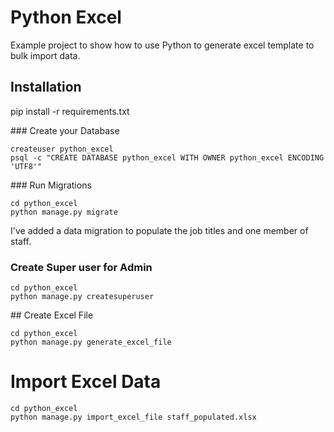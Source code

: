 # Python Excel

Example project to show how to use Python to generate excel template to bulk import data.

## Installation

pip install -r requirements.txt

### Create your Database
```
createuser python_excel
psql -c "CREATE DATABASE python_excel WITH OWNER python_excel ENCODING 'UTF8'"
```

### Run Migrations
```
cd python_excel
python manage.py migrate
```

I've added a data migration to populate the job titles and one member of staff.

### Create Super user for Admin
```
cd python_excel
python manage.py createsuperuser
```

## Create Excel File
```
cd python_excel
python manage.py generate_excel_file
```

# Import Excel Data
```
cd python_excel
python manage.py import_excel_file staff_populated.xlsx
```
